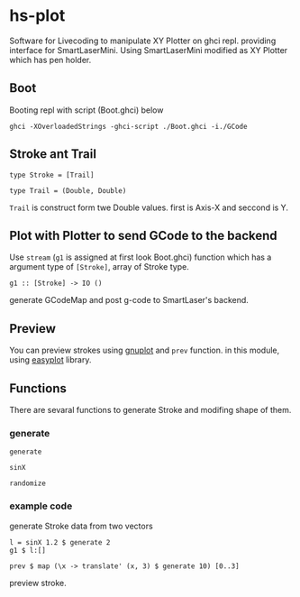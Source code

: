 # hs-plot

Software for Livecoding to manipulate XY Plotter on ghci repl. providing interface for SmartLaserMini. Using SmartLaserMini modified as XY Plotter which has pen holder.

## Boot

Booting repl with script (Boot.ghci) below

```
ghci -XOverloadedStrings -ghci-script ./Boot.ghci -i./GCode
```

## Stroke ant Trail

```
type Stroke = [Trail]

type Trail = (Double, Double)
```

```Trail``` is construct form twe Double values. first is Axis-X and seccond is Y.

## Plot with Plotter to send GCode to the backend

Use ```stream``` (```g1``` is assigned at first look Boot.ghci) function which has a argument type of ```[Stroke]```, array of Stroke type.


```
g1 :: [Stroke] -> IO ()
```

generate GCodeMap and post g-code to SmartLaser's backend.

## Preview

You can preview strokes using [gnuplot](http://gnuplot.info) and ```prev``` function.
in this module, using [easyplot](https://hackage.haskell.org/package/easyplot) library.

## Functions

There are sevaral functions to generate Stroke and modifing shape of them.

### generate

```
generate
```

```
sinX
```

```
randomize
```

### example code

generate Stroke data from two vectors

```
l = sinX 1.2 $ generate 2
g1 $ l:[]
```

```
prev $ map (\x -> translate' (x, 3) $ generate 10) [0..3]
```

preview stroke.

